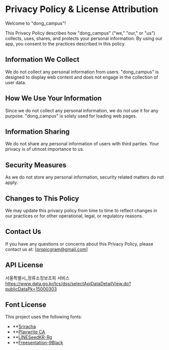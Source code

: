 # Privacy Policy & License Attribution

Welcome to "dong_campus"!

This Privacy Policy describes how "dong_campus" ("we," "our," or "us") collects, uses, shares, and protects your personal information. By using our app, you consent to the practices described in this policy.

## Information We Collect

We do not collect any personal information from users. "dong_campus" is designed to display web content and does not engage in the collection of user data.

## How We Use Your Information

Since we do not collect any personal information, we do not use it for any purpose. "dong_campus" is solely used for loading web pages.

## Information Sharing

We do not share any personal information of users with third parties. Your privacy is of utmost importance to us.

## Security Measures

As we do not store any personal information, security related matters do not apply.

## Changes to This Policy

We may update this privacy policy from time to time to reflect changes in our practices or for other operational, legal, or regulatory reasons.

## Contact Us

If you have any questions or concerns about this Privacy Policy, please contact us at:
[propicgram@gmail.com]

## API License
서울특별시_정류소정보조회 서비스
https://www.data.go.kr/tcs/dss/selectApiDataDetailView.do?publicDataPk=15000303

## Font License

This project uses the following fonts:

- **[Sriracha](https://fonts.google.com/specimen/Sriracha)
- **[Playwrite CA](https://fonts.google.com/specimen/Playwrite+CA)
- **[LINESeedKR-Rg](https://seed.line.me/index_kr.html)
- **[Freesentation-9Black](https://freesentation.blog/)


